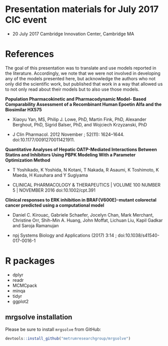 # Presentation materials for July 2017 CIC event

- 20 July 2017 Cambridge Innovation Center, Cambridge MA

# References
The goal of this presentation was to translate and use models reported in the literature. Accordingly, we note that we were not involved in 
developing any of the models presented here, but acknowledge the authors who
not only did the scientific work, but published that work in a way that 
allowed us to not only read about their models but to also use those models.

__Population Pharmacokinetic and Pharmacodynamic Model- Based Comparability Assessment of a Recombinant Human Epoetin Alfa and the Biosimilar HX575__

- Xiaoyu Yan, MS, Philip J. Lowe, PhD, Martin Fink, PhD, Alexander Berghout, PhD, Sigrid Balser, PhD, and Wojciech Krzyzanski, PhD

- J Clin Pharmacol. 2012 November ; 52(11): 1624–1644. doi:10.1177/0091270011421911.

__Quantitative Analyses of Hepatic OATP-Mediated Interactions Between Statins and Inhibitors Using PBPK Modeling With a Parameter Optimization Method__

- T Yoshikado, K Yoshida, N Kotani, T Nakada, R Asaumi, K Toshimoto, K Maeda, H Kusuhara and Y Sugiyama

- CLINICAL PHARMACOLOGY & THERAPEUTICS | VOLUME 100 NUMBER 5 | NOVEMBER 2016 doi:10.1002/cpt.391

__Clinical responses to ERK inhibition in BRAF{V600E}-mutant colorectal cancer predicted using a computational model__

- Daniel C. Kirouac, Gabriele Schaefer, Jocelyn Chan, Mark Merchant, Christine Orr, Shih-Min A. Huang, John Moffat, Lichuan Liu, Kapil Gadkar and Saroja Ramanujan

- npj Systems Biology and Applications  (2017) 3:14  ; doi:10.1038/s41540-017-0016-1

# R packages
- dplyr
- readr
- MCMCpack
- minqa
- tidyr
- ggplot2

## mrgsolve installation
Please be sure to install `mrgsolve` from GitHub:
```r
devtools::install_github("metrumresearchgroup/mrgsolve")
```
